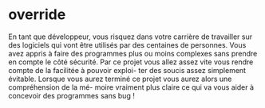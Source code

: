 # override
En tant que développeur, vous risquez dans votre carrière de travailler sur des logiciels qui vont être utilisés par des centaines de personnes. Vous avez appris à faire des programmes plus ou moins complexes sans prendre en compte le côté sécurité. Par ce projet vous allez assez vite vous rendre compte de la facilitée à pouvoir exploi- ter des soucis assez simplement évitable. Lorsque vous aurez terminé ce projet vous aurez alors une compréhension de la mé- moire vraiment plus claire ce qui va vous aider à concevoir des programmes sans bug !
